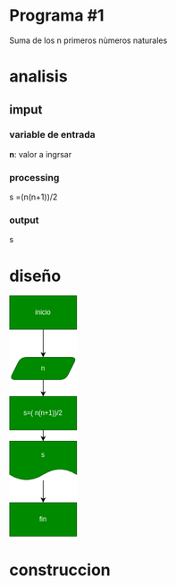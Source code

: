 # Programa #1
Suma de los n primeros nùmeros naturales

# analisis
  ## imput
  ### variable de entrada
  **n**: valor a ingrsar
  ### processing 
  s =(n(n+1))/2
  ### output
  s
# diseño
![Diagrama de flujo](diagrama.png "diagrama de flujo")
# construccion
